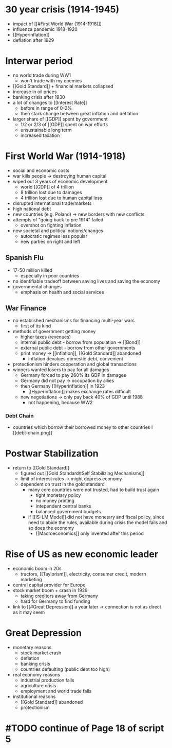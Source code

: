 # 30 year crisis (1914-1945)
- impact of [[#First World War (1914-1918)]]
- influenza pandemic 1918-1920
- [[Hyperinflation]]
- deflation after 1929

# Interwar period
- no world trade during WW1
	- won't trade with my enemies
- [[Gold Standard]] + financial markets collapsed
- increase in oil prices
- banking crisis after 1930
- a lot of changes to [[Interest Rate]] 
	- before in range of 0-2%
	- then stark change between great inflation and deflation
- larger share of [[GDP]] spent by government
	- 1/2 or 2/3 of [[GDP]] spent on war efforts
	- unsustainable long term
	- increased taxation
	
# First World War (1914-1918)
- social and economic costs
- war kills people -> destroying human capital
- wiped out 3 years of economic development
	- world [[GDP]] of 4 trillion
	- 8 trillion lost due to damages 
	- 4 trillion lost due to human capital loss
- disrupted international trade/markets
- high national debt
- new countries (e.g. Poland) -> new borders with new conflicts
- attempts of "going back to pre 1914" failed
	- overshot on fighting inflation
- new societal and political notions/changes
	- autocratic regimes less popular
	- new parties on right and left

## Spanish Flu
- 17-50 million killed
	- especially in poor countries
- no identifiable tradeoff between saving lives and saving the economy
- governmental changes
	- emphasis on health and social services

## War Finance
- no established mechanisms for financing multi-year wars
	- first of its kind
- methods of government getting money
	- higher taxes (revenues)
	- internal public debt - borrow from population -> [[Bond]]
	- external public debt - borrow from other governments
	- print money -> [[inflation]], [[Gold Standard]] abandoned
		- inflation devalues domestic debt, convenient
- protectionism hinders cooperation and global transactions
- winners wanted losers to pay for all damages
	- Germany forced to pay 260% its GDP in damages
	- Germany did not pay -> occupation by allies
	- then Germany [[Hyperinflation]] in 1923
		- [[Hyperinflation]] makes exchange rates difficult
	- new negotiations -> only pay back 40% of GDP until 1988
		- not happening, because WW2

### Debt Chain
- countries which borrow their borrowed money to other countries
![[debt-chain.png]]

# Postwar Stabilization
- return to [[Gold Standard]]
	- figured out [[Gold Standard#Self Stabilizing Mechanisms]]
	- limit of interest rates -> might depress economy
	- dependent on trust in the gold standard
		- many core countries were not trusted, had to build trust again
			- tight monetary policy
			- no money printing
			- intependent central banks
			- balanced government budgets
		- if [[IS-LM Model]] did not have monetary and fiscal policy, since need to abide the rules, available during crisis the model fails and so does the economy
			- [[Macroeconomics]] only invented after this period

# Rise of US as new economic leader
- economic boom in 20s
	- tractors, [[Taylorism]], electricity, consumer credit, modern marketing
- central capital provider for Europe
- stock market boom + crash in 1929
	- taking creditors away from Germany
	- hard for Germany to find funding
- link to [[#Great Depression]] a year later -> connection is not as direct as it may seem

# Great Depression
- monetary reasons
	- stock market crash
	- deflation
	- banking crisis
	- countries defaulting (public debt too high)
- real economy reasons
	- industrial production falls
	- agriculture crisis
	- employment and world trade falls
- institutional reasons
	- [[Gold Standard]] abandoned
	- protectionism

# #TODO continue of Page 18 of script 5